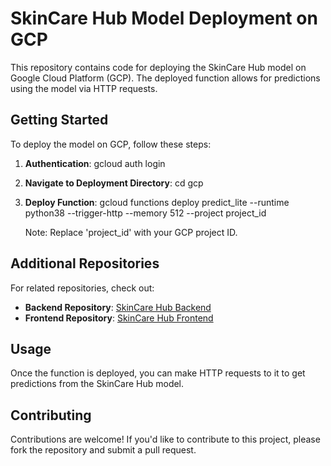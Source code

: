 # SkinCare Hub Model Deployment on GCP

This repository contains code for deploying the SkinCare Hub model on Google Cloud Platform (GCP). The deployed function allows for predictions using the model via HTTP requests.

## Getting Started

To deploy the model on GCP, follow these steps:

1. **Authentication**: 
   gcloud auth login

2. **Navigate to Deployment Directory**:
   cd gcp

3. **Deploy Function**:
   gcloud functions deploy predict_lite --runtime python38 --trigger-http --memory 512 --project project_id

   Note: Replace 'project_id' with your GCP project ID.

## Additional Repositories

For related repositories, check out:

- **Backend Repository**: [SkinCare Hub Backend](https://github.com/Sahan-Dil/skinCare-hub-backend)
- **Frontend Repository**: [SkinCare Hub Frontend](https://github.com/Sahan-Dil/SkinCare-Hub)

## Usage

Once the function is deployed, you can make HTTP requests to it to get predictions from the SkinCare Hub model.

## Contributing

Contributions are welcome! If you'd like to contribute to this project, please fork the repository and submit a pull request.
